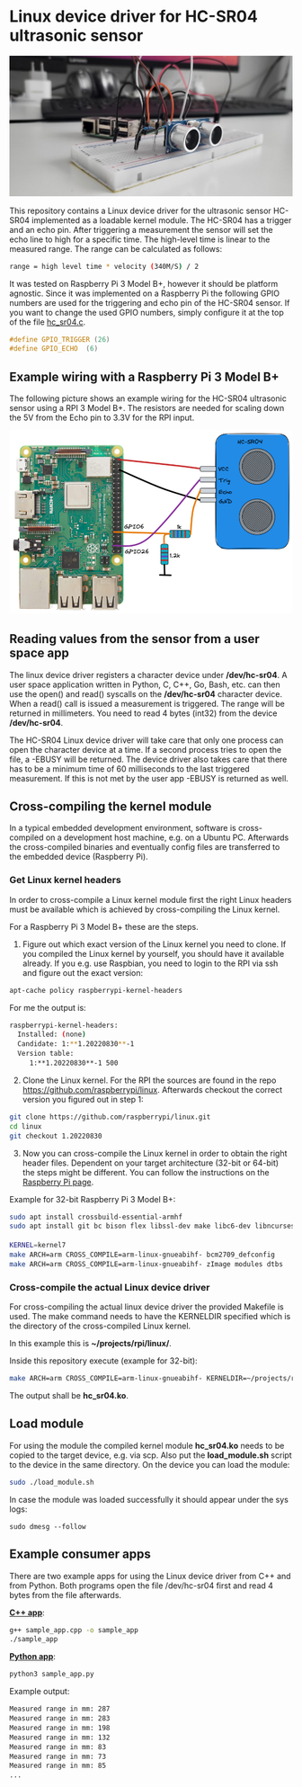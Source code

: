 # Linux device driver for HC-SR04 ultrasonic sensor

![HC-SR04 with a RPI](./doc/rpi_hc-sr04.jpg)

This repository contains a Linux device driver for the ultrasonic sensor HC-SR04 implemented as a loadable kernel module. The HC-SR04 has a trigger and an echo pin. After triggering a measurement the sensor will set the echo line to high for a specific time. The high-level time is linear to the measured range. The range can be calculated as follows:

```bash
range = high level time * velocity (340M/S) / 2
```

It was tested on Raspberry Pi 3 Model B+, however it should be platform agnostic. Since it was implemented on a Raspberry Pi the following GPIO numbers are used for the triggering and echo pin of the HC-SR04 sensor. If you want to change the used GPIO numbers, simply configure it at the top of the file [hc_sr04.c](hc_sr04.c).

```C
#define GPIO_TRIGGER (26)
#define GPIO_ECHO  (6)
```

## Example wiring with a Raspberry Pi 3 Model B+

The following picture shows an example wiring for the HC-SR04 ultrasonic sensor using a RPI 3 Model B+. The resistors are needed for scaling down the 5V from the Echo pin to 3.3V for the RPI input.

![HC-SR04 with a RPI](./doc/rpi-example-wiring-hc-sr04.png)

## Reading values from the sensor from a user space app

The linux device driver registers a character device under **/dev/hc-sr04**. A user space application written in Python, C, C++, Go, Bash, etc. can then use the open() and read() syscalls on the **/dev/hc-sr04** character device. When a read() call is issued a measurement is triggered. The range will be returned in millimeters. You need to read 4 bytes (int32) from the device **/dev/hc-sr04**.

The HC-SR04 Linux device driver will take care that only one process can open the character device at a time. If a second process tries to open the file, a -EBUSY will be returned.
The device driver also takes care that there has to be a minimum time of 60 milliseconds to the last triggered measurement. If this is not met by the user app -EBUSY is returned as well.

## Cross-compiling the kernel module

In a typical embedded development environment, software is cross-compiled on a development host machine, e.g. on a Ubuntu PC. Afterwards the cross-compiled binaries and eventually config files are transferred to the embedded device (Raspberry Pi).

### Get Linux kernel headers

In order to cross-compile a Linux kernel module first the right Linux headers must be available which is achieved by cross-compiling the Linux kernel.

For a Raspberry Pi 3 Model B+ these are the steps.

1. Figure out which exact version of the Linux kernel you need to clone. If you compiled the Linux kernel by yourself, you should have it available already. If you e.g. use Raspbian, you need to login to the RPI via ssh and figure out the exact version:

```bash
apt-cache policy raspberrypi-kernel-headers
```

For me the output is:
```bash
raspberrypi-kernel-headers:
  Installed: (none)
  Candidate: 1:**1.20220830**-1
  Version table:
     1:**1.20220830**-1 500
```

2. Clone the Linux kernel. For the RPI the sources are found in the repo https://github.com/raspberrypi/linux. Afterwards checkout the correct version you figured out in step 1:

```bash
git clone https://github.com/raspberrypi/linux.git
cd linux
git checkout 1.20220830
```

3. Now you can cross-compile the Linux kernel in order to obtain the right header files. Dependent on your target architecture (32-bit or 64-bit) the steps might be different. You can follow the instructions on the [Raspberry Pi page](https://www.raspberrypi.com/documentation/computers/linux_kernel.html#cross-compiling-the-kernel).

Example for 32-bit Raspberry Pi 3 Model B+:

```bash
sudo apt install crossbuild-essential-armhf
sudo apt install git bc bison flex libssl-dev make libc6-dev libncurses5-dev

KERNEL=kernel7
make ARCH=arm CROSS_COMPILE=arm-linux-gnueabihf- bcm2709_defconfig
make ARCH=arm CROSS_COMPILE=arm-linux-gnueabihf- zImage modules dtbs
```

### Cross-compile the actual Linux device driver

For cross-compiling the actual linux device driver the provided Makefile is used. The make command needs to have the KERNELDIR specified which is the directory of the cross-compiled Linux kernel.

In this example this is **~/projects/rpi/linux/**.

Inside this repository execute (example for 32-bit):

```bash
make ARCH=arm CROSS_COMPILE=arm-linux-gnueabihf- KERNELDIR=~/projects/rpi/linux/ modules
```

The output shall be **hc_sr04.ko**.

## Load module

For using the module the compiled kernel module **hc_sr04.ko** needs to be copied to the target device, e.g. via scp. Also put the **load_module.sh** script to the device in the same directory. On the device you can load the module:

```bash
sudo ./load_module.sh
```

In case the module was loaded successfully it should appear under the sys logs:

```
sudo dmesg --follow
```

## Example consumer apps

There are two example apps for using the Linux device driver from C++ and from Python. Both programs open the file /dev/hc-sr04 first and read 4 bytes from the file afterwards.

**[C++ app](./example_consumer_apps/sample_app.cpp)**:

```bash
g++ sample_app.cpp -o sample_app
./sample_app
```

**[Python app](./example_consumer_apps/sample_app.py)**:

```bash
python3 sample_app.py
```

Example output:
```bash
Measured range in mm: 287
Measured range in mm: 283
Measured range in mm: 198
Measured range in mm: 132
Measured range in mm: 83
Measured range in mm: 73
Measured range in mm: 85
...
```